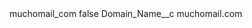 <?xml version="1.0" encoding="UTF-8"?>
<CustomMetadata xmlns="http://soap.sforce.com/2006/04/metadata" xmlns:xsi="http://www.w3.org/2001/XMLSchema-instance" xmlns:xsd="http://www.w3.org/2001/XMLSchema">
    <label>muchomail_com</label>
    <protected>false</protected>
    <values>
        <field>Domain_Name__c</field>
        <value xsi:type="xsd:string">muchomail.com</value>
    </values>
</CustomMetadata>
